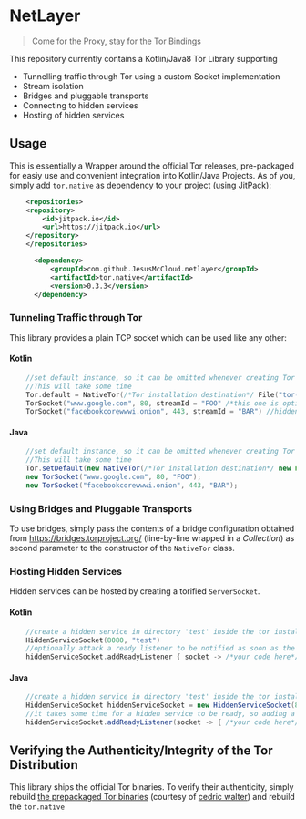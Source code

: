 # NetLayer
> Come for the Proxy, stay for the Tor Bindings

This repository currently contains a Kotlin/Java8 Tor Library supporting
 * Tunnelling traffic through Tor using a custom Socket implementation
 * Stream isolation
 * Bridges and pluggable transports
 * Connecting to hidden services
 * Hosting of hidden services

## Usage
This is essentially a Wrapper around the official Tor releases, pre-packaged for easiy use and convenient integration into Kotlin/Java Projects.
As of you, simply add `tor.native` as dependency to your project (using JitPack):
```XML
    <repositories>
    <repository>
        <id>jitpack.io</id>
        <url>https://jitpack.io</url>
    </repository>
    </repositories>
```
```XML
      <dependency>
          <groupId>com.github.JesusMcCloud.netlayer</groupId>
          <artifactId>tor.native</artifactId>
          <version>0.3.3</version>
      </dependency>
```


### Tunneling Traffic through Tor
This library provides a plain TCP socket which can be used like any other:

#### Kotlin
```Kotlin
    //set default instance, so it can be omitted whenever creating Tor (Server)Sockets
    //This will take some time
    Tor.default = NativeTor(/*Tor installation destination*/ File("tor-demo"))
    TorSocket("www.google.com", 80, streamId = "FOO" /*this one is optional*/) //clear web
    TorSocket("facebookcorewwwi.onion", 443, streamId = "BAR") //hidden service
```

#### Java
```Java
    //set default instance, so it can be omitted whenever creating Tor (Server)Sockets
    //This will take some time
    Tor.setDefault(new NativeTor(/*Tor installation destination*/ new File("tor-demo")));
    new TorSocket("www.google.com", 80, "FOO");
    new TorSocket("facebookcorewwwi.onion", 443, "BAR");
```

### Using Bridges and Pluggable Transports
To use bridges, simply pass the contents of a bridge configuration obtained from https://bridges.torproject.org/ (line-by-line wrapped in a *Collection*) as second parameter to the constructor of the `NativeTor` class.

### Hosting Hidden Services
Hidden services can be hosted by creating a torified `ServerSocket`.

#### Kotlin
```Kotlin
    //create a hidden service in directory 'test' inside the tor installation directory
    HiddenServiceSocket(8080, "test")
    //optionally attack a ready listener to be notified as soon as the service becomes reachable
    hiddenServiceSocket.addReadyListener { socket -> /*your code here*/}
```

#### Java
```Java
    //create a hidden service in directory 'test' inside the tor installation directory
    HiddenServiceSocket hiddenServiceSocket = new HiddenServiceSocket(8080, "test");
    //it takes some time for a hidden service to be ready, so adding a listener only after creating the HS is not an issue
    hiddenServiceSocket.addReadyListener(socket -> { /*your code here*/ return null});
```

## Verifying the Authenticity/Integrity of the Tor Distribution
This library ships the official Tor binaries. To verify their authenticity, simply rebuild [the prepackaged Tor binaries](https://github.com/JesusMcCloud/tor-binary) (courtesy of [cedric walter](https://github.com/cedricwalter)) and rebuild the `tor.native`
